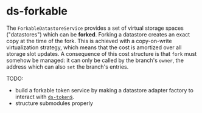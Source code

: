 ds-forkable
===

The `ForkableDatastoreService` provides a set of virtual storage spaces ("datastores") which can be **forked**. Forking a datastore creates an exact copy at the time of the fork. This is achieved with a copy-on-write virtualization strategy, which means that the cost is amortized over all storage slot updates. A consequence of this cost structure is that `fork` must somehow be managed: it can only be called by the branch's `owner`, the address which can also `set` the branch's entries.


TODO:

* build a forkable token service by making a datastore adapter factory to interact with [`ds-token`s](https://github.com/nexusdev/ds-token).
* structure submodules properly
